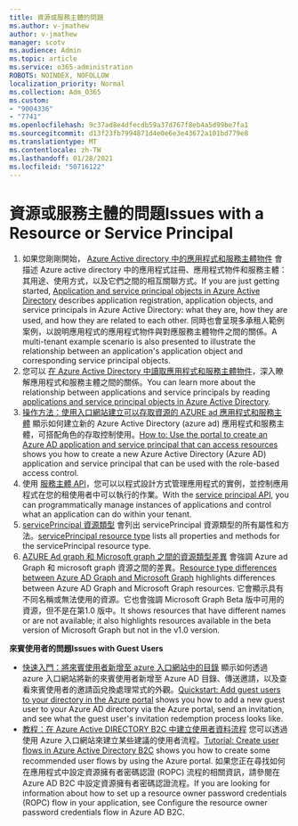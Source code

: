 ```yaml
---
title: 資源或服務主體的問題
ms.author: v-jmathew
author: v-jmathew
manager: scotv
ms.audience: Admin
ms.topic: article
ms.service: o365-administration
ROBOTS: NOINDEX, NOFOLLOW
localization_priority: Normal
ms.collection: Adm_O365
ms.custom:
- "9004336"
- "7741"
ms.openlocfilehash: 9c37ad8e4dfecdb59a37d767f8eb4a5d99be7fa1
ms.sourcegitcommit: d13f23fb7994871d4e0e6e3e43672a101bd779e8
ms.translationtype: MT
ms.contentlocale: zh-TW
ms.lasthandoff: 01/28/2021
ms.locfileid: "50716122"
---
```

# <a name="issues-with-a-resource-or-service-principal"></a><span data-ttu-id="16049-102">資源或服務主體的問題</span><span class="sxs-lookup"><span data-stu-id="16049-102">Issues with a Resource or Service Principal</span></span>

1. <span data-ttu-id="16049-103">如果您剛剛開始， [Azure Active directory 中的應用程式和服務主體物件](https://docs.microsoft.com/azure/active-directory/develop/app-objects-and-service-principals) 會描述 Azure active directory 中的應用程式註冊、應用程式物件和服務主體：其用途、使用方式，以及它們之間的相互關聯方式。</span><span class="sxs-lookup"><span data-stu-id="16049-103">If you are just getting started, [Application and service principal objects in Azure Active Directory](https://docs.microsoft.com/azure/active-directory/develop/app-objects-and-service-principals) describes application registration, application objects, and service principals in Azure Active Directory: what they are, how they are used, and how they are related to each other.</span></span> <span data-ttu-id="16049-104">同時也會呈現多承租人範例案例，以說明應用程式的應用程式物件與對應服務主體物件之間的關係。</span><span class="sxs-lookup"><span data-stu-id="16049-104">A multi-tenant example scenario is also presented to illustrate the relationship between an application's application object and corresponding service principal objects.</span></span>
2. <span data-ttu-id="16049-105">您可以 [在 Azure Active Directory 中讀取應用程式和服務主體物件](https://docs.microsoft.com/azure/active-directory/develop/app-objects-and-service-principals)，深入瞭解應用程式和服務主體之間的關係。</span><span class="sxs-lookup"><span data-stu-id="16049-105">You can learn more about the relationship between applications and service principals by reading [applications and service principal objects in Azure Active Directory](https://docs.microsoft.com/azure/active-directory/develop/app-objects-and-service-principals).</span></span>
3. <span data-ttu-id="16049-106">[操作方法：使用入口網站建立可以存取資源的 AZURE ad 應用程式和服務主體](https://docs.microsoft.com/azure/active-directory/develop/howto-create-service-principal-portal) 顯示如何建立新的 Azure Active Directory (azure ad) 應用程式和服務主體，可搭配角色的存取控制使用。</span><span class="sxs-lookup"><span data-stu-id="16049-106">[How to: Use the portal to create an Azure AD application and service principal that can access resources](https://docs.microsoft.com/azure/active-directory/develop/howto-create-service-principal-portal) shows you how to create a new Azure Active Directory (Azure AD) application and service principal that can be used with the role-based access control.</span></span>
4. <span data-ttu-id="16049-107">使用 [服務主體 API](https://docs.microsoft.com/graph/api/resources/serviceprincipal)，您可以以程式設計方式管理應用程式的實例，並控制應用程式在您的租使用者中可以執行的作業。</span><span class="sxs-lookup"><span data-stu-id="16049-107">With the [service principal API](https://docs.microsoft.com/graph/api/resources/serviceprincipal), you can programmatically manage instances of applications and control what an application can do within your tenant.</span></span>
5. <span data-ttu-id="16049-108">[servicePrincipal 資源類型](https://docs.microsoft.com/graph/api/resources/serviceprincipal) 會列出 servicePrincipal 資源類型的所有屬性和方法。</span><span class="sxs-lookup"><span data-stu-id="16049-108">[servicePrincipal resource type](https://docs.microsoft.com/graph/api/resources/serviceprincipal) lists all properties and methods for the servicePrincipal resource type.</span></span>
6. <span data-ttu-id="16049-109">[AZURE Ad graph 和 Microsoft graph 之間的資源類型差異](https://docs.microsoft.com/graph/migrate-azure-ad-graph-resource-differences) 會強調 Azure ad Graph 和 microsoft graph 資源之間的差異。</span><span class="sxs-lookup"><span data-stu-id="16049-109">[Resource type differences between Azure AD Graph and Microsoft Graph](https://docs.microsoft.com/graph/migrate-azure-ad-graph-resource-differences) highlights differences between Azure AD Graph and Microsoft Graph resources.</span></span> <span data-ttu-id="16049-110">它會顯示具有不同名稱或無法使用的資源。它也會強調 Microsoft Graph Beta 版中可用的資源，但不是在第1.0 版中。</span><span class="sxs-lookup"><span data-stu-id="16049-110">It shows resources that have different names or are not available; it also highlights resources available in the beta version of Microsoft Graph but not in the v1.0 version.</span></span>

<span data-ttu-id="16049-111">**來賓使用者的問題**</span><span class="sxs-lookup"><span data-stu-id="16049-111">**Issues with Guest Users**</span></span>

- <span data-ttu-id="16049-112">[快速入門：將來賓使用者新增至 azure 入口網站中的目錄](https://docs.microsoft.com/azure/active-directory/external-identities/b2b-quickstart-add-guest-users-portal#prerequisites) 顯示如何透過 azure 入口網站將新的來賓使用者新增至 Azure AD 目錄、傳送邀請，以及查看來賓使用者的邀請函兌換處理常式的外觀。</span><span class="sxs-lookup"><span data-stu-id="16049-112">[Quickstart: Add guest users to your directory in the Azure portal](https://docs.microsoft.com/azure/active-directory/external-identities/b2b-quickstart-add-guest-users-portal#prerequisites) shows you how to add a new guest user to your Azure AD directory via the Azure portal, send an invitation, and see what the guest user's invitation redemption process looks like.</span></span>
- <span data-ttu-id="16049-113">[教程：在 Azure Active DIRECTORY B2C 中建立使用者資料流程](https://docs.microsoft.com/azure/active-directory-b2c/tutorial-create-user-flows) 您可以透過使用 Azure 入口網站來建立某些建議的使用者流程。</span><span class="sxs-lookup"><span data-stu-id="16049-113">[Tutorial: Create user flows in Azure Active Directory B2C](https://docs.microsoft.com/azure/active-directory-b2c/tutorial-create-user-flows) shows you how to create some recommended user flows by using the Azure portal.</span></span> <span data-ttu-id="16049-114">如果您正在尋找如何在應用程式中設定資源擁有者密碼認證 (ROPC) 流程的相關資訊，請參閱在 Azure AD B2C 中設定資源擁有者密碼認證流程。</span><span class="sxs-lookup"><span data-stu-id="16049-114">If you are looking for information about how to set up a resource owner password credentials (ROPC) flow in your application, see Configure the resource owner password credentials flow in Azure AD B2C.</span></span>
